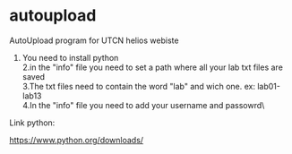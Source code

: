 # autoupload
AutoUpload program for UTCN helios webiste

1. You need to install python\
2.in the "info" file you need to set a path where all your lab txt files are saved\
3.The txt files need to contain the word "lab" and wich one. ex: lab01-lab13\
4.In the "info" file you need to add your username and passowrd\


Link python:

https://www.python.org/downloads/
